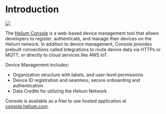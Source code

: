 # Introduction

![](../.gitbook/assets/gergerg.png)

The [Helium Console](http://console.helium.com/) is a web-based device management tool that allows developers to register, authenticate, and manage their devices on the Helium network. In addition to device management, Console provides prebuilt connections called Integrations to route device data via HTTPs or MQTT; or directly to cloud services like AWS IoT.

Device Management includes:

* Organization structure with labels, and user-level permissions
* Device ID registration and seamless, secure onboarding and authentication
* Data Credits for utilizing the Helium Network

Console is available as a free to use hosted application at [console.helium.com](https://console.helium.com).

